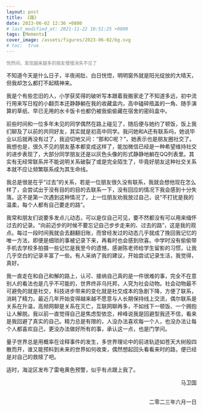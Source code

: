 ```yaml
---
layout: post
title: 《路》
date: 2023-06-02 12:36 +0800
# last_modified_at: 2021-11-22 10:51:25 +0800
tags: [Memento]
cover_image: /assets/figures/2023-06-02/bg.svg
# toc:  true
---
```


<span style="font-size: 12px; color: grey;">
恍然间，发现越来越多的朋友慢慢消失不见了
</span><br>

不知道今天是什么日子，半夜闹肚、白日恍惚，明明窗外就是阳光绽放的大晴天，但我却怎么都打不起精神来。

我是个有些恋旧的人，小学获奖得的破听写本跟着我搬家走了不知道多远，初中流行用来写日程的小翻页本还静静躺在我的收藏盒内，高中磕碎瓶盖的一角、随手演算的草纸、早已无用的水卡饭卡也都仍被我偷偷藏在宿舍的密码盒中。

前些时间和一位多年未见的同学偶然在路上碰见了，随后便与她约了顿饭，饭上我们聊及了以前的共同好友，其实就是初高中同学。我问她和A还有联系吗，她说毕业以后就再没有过了，我迫切地又问：“那和C呢？”，她表示也是朋友圈社交了。我想也是，很久不见的朋友基本都变成这样了，能加微信已经是一种希望维持社交的进步表现了，大部分同学朋友还是以灰色头像的形式静静地躺在QQ列表里。其实有无经常联系并不能说明关系破裂了或是完全陌生了，毕竟好朋友这种社交关系本就不应让频繁联系成为其生命线。

我总是很是在乎“过去”的关系，若是一位朋友很久没有联系，我就会想他现在怎么样了，会尝试出于没有目的的目的去联系一下，没有回应的情况下我会感到十分失落。这不是第一次遇到这种情况了，上一位朋友劝我放过自己，说“不打扰是我的温柔，每个人都有自己要走的路”。

我常和朋友们说要多发点儿动态，可以是仅自己可见，要不然都没有可以用来缅怀过去的记录。“向前迈步的时候不要忘记自己步步走来的、过去的路”，这是我的观点。每过一段时间我就会去翻翻旧账，而曾经发过的动态几乎就成了挽回我记忆的唯一方法，即便是细琐的事被记录下来，再看时也会感到欣喜。中学时没有偷偷带手机去学校多拍摄一些记忆是我至今的遗憾，感谢陈老师给学生留影的习惯，让我几乎空白的记录丰富了一些。有人采纳了我的建议，开始尝试记录生活，我觉得，真好。

我一直走在和自己和解的路上，认可、接纳自己真的是一件很难的事，完全不在意别人的看法也是几乎不可能的，世界终非乌托邦，人究为社会动物。社会动物最不可避免的就是社交，科技进步带来的变化就是社交成本的急剧下降，方便了联系，消耗了精力。最近几年开始变得越来越不愿意与人长期保持线上交流，偶尔联系是关系在升温，高频网聊是关系在灭亡，互联网聊再多，不如线下一顿饭、一个拥抱让人解脱。我以前一直觉得自己是焦虑型依恋，梓峰说我是回避型我还不信，看来是我回避了真实的自己。精力总是有限的，人没办法喜欢每一个人，也没办法让每个人都喜欢自己，更没办法做好所有的事，承认这一点，也是门学问。

量子世界总是用概率在诠释事件的发生，多世界理论中的前进轨迹如苍天大树般四散而开，谁又能预料到未来的世界如何收束，偶然想起回头看看来时的路，便已经是对自己的救赎了吧。

适时，海淀区发布了雷电黄色预警，似乎有点跟上我了。

<div style="text-align: right;">
马卫国<br><br>

二零二三年六月一日
</div>
